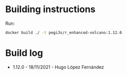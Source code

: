 # Building instructions

Run:

```bash
docker build ./ -t pegi3s/r_enhanced-volcano:1.12.0
```

# Build log

- 1.12.0 - 18/11/2021 - Hugo López Fernández
